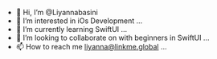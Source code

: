 - 👋 Hi, I’m @Liyannabasini
- 👀 I’m interested in iOs Development ...
- 🌱 I’m currently learning SwiftUI ...
- 💞️ I’m looking to collaborate on with beginners in SwiftUI ...
- 📫 How to reach me liyanna@linkme.global ...

<!---
Liyannabasini/Liyannabasini is a ✨ special ✨ repository because its `README.md` (this file) appears on your GitHub profile.
You can click the Preview link to take a look at your changes.
--->
